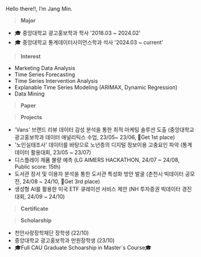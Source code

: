 Hello there!!, I’m Jang Min.

> **Major**

- 🎓 중앙대학교 광고홍보학과 학사 '2018.03 ~ 2024.02'
- 🎓 중앙대학교 통계데이터사이언스학과 석사 '2024.03 ~ current'

> **Interest**

- Marketing Data Analysis
- Time Series Forecasting
- Time Series Intervention Analysis
- Explanable Time Series Modeling (ARIMAX, Dynamic Regression)
- Data Mining

> **Paper**

> **Projects**

- 'Vans' 브랜드 리뷰 데이터 감성 분석을 통한 최적 마케팅 솔루션 도출 (중앙대학교 광고홍보학과 데이터 애널리틱스 수업, 23/05~ 23/06, 🥇Get 1st place)
- '노인실태조사' 데이터를 바탕으로 노년층의 디지털 정보이용 고충요인 파악 (통계데이터 활용대회, 23/05 ~ 23/07)
- 디스플레이 제품 불량 예측 (LG AIMERS HACKATHON, 24/07 ~ 24/08, Public score: 15th)
- 도서관 장서 및 이용자 분석을 통한 도서관 특성화 방안 발굴 (춘천시 빅데이터 공모전, 24/08 ~ 24/10, 🥉Get 3rd place)
- 생성형 AI를 활용한 미국 ETF 큐레이션 서비스 제안 (NH 투자증권 빅데이터 경진대회, 24/09 ~ 24/10)

> **Certificate**

> **Scholarship**

- 천안사랑장학재단 장학생 (22/10)
- 중앙대학교 광고홍보학과 만원장학생 (23/10)
- 🎓Full CAU Graduate Schoarship in Master`s Course🎓
